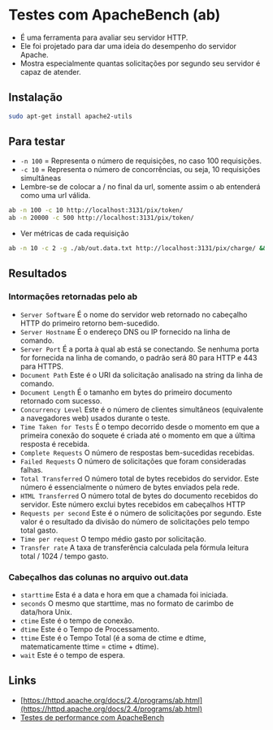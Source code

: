 # Testes com ApacheBench (ab)

- É uma ferramenta para avaliar seu servidor HTTP.
- Ele foi projetado para dar uma ideia do desempenho do servidor Apache. 
- Mostra especialmente quantas solicitações por segundo seu servidor é capaz de atender.

## Instalação
```bash
sudo apt-get install apache2-utils
```

## Para testar
- `-n 100` = Representa o número de requisições, no caso 100 requisições.
- `-c 10` = Representa o número de concorrências, ou seja, 10 requisições simultâneas
- Lembre-se de colocar a / no final da url, somente assim o ab entenderá como uma url válida.
```bash
ab -n 100 -c 10 http://localhost:3131/pix/token/
ab -n 20000 -c 500 http://localhost:3131/pix/token/
```

- Ver métricas de cada requisição
```bash
ab -n 10 -c 2 -g ./ab/out.data.txt http://localhost:3131/pix/charge/ && cat ./ab/out.data.txt
```

## Resultados

### Intormações retornadas pelo ab
- `Server Software`      É o nome do servidor web retornado no cabeçalho HTTP do primeiro retorno bem-sucedido.
- `Server Hostname`      É o endereço DNS ou IP fornecido na linha de comando.
- `Server Port`          É a porta à qual ab está se conectando. Se nenhuma porta for fornecida na linha de comando, o padrão será 80 para HTTP e 443 para HTTPS.
- `Document Path`        Este é o URI da solicitação analisado na string da linha de comando.
- `Document Length`      É o tamanho em bytes do primeiro documento retornado com sucesso.
- `Concurrency Level`    Este é o número de clientes simultâneos (equivalente a navegadores web) usados ​​durante o teste.
- `Time Taken for Tests` É o tempo decorrido desde o momento em que a primeira conexão do soquete é criada até o momento em que a última resposta é recebida.
- `Complete Requests`    O número de respostas bem-sucedidas recebidas.
- `Failed Requests`      O número de solicitações que foram consideradas falhas.
- `Total Transferred`    O número total de bytes recebidos do servidor. Este número é essencialmente o número de bytes enviados pela rede.
- `HTML Transferred`     O número total de bytes do documento recebidos do servidor. Este número exclui bytes recebidos em cabeçalhos HTTP
- `Requests per second`  Este é o número de solicitações por segundo. Este valor é o resultado da divisão do número de solicitações pelo tempo total gasto.
- `Time per request`     O tempo médio gasto por solicitação. 
- `Transfer rate`        A taxa de transferência calculada pela fórmula leitura total / 1024 / tempo gasto.


### Cabeçalhos das colunas no arquivo out.data
- `starttime` Esta é a data e hora em que a chamada foi iniciada.
- `seconds`   O mesmo que starttime, mas no formato de carimbo de data/hora Unix.
- `ctime`     Este é o tempo de conexão.
- `dtime`     Este é o Tempo de Processamento.
- `ttime`     Este é o Tempo Total (é a soma de ctime e dtime, matematicamente ttime = ctime + dtime).
- `wait`      Este é o tempo de espera.


## Links
- [https://httpd.apache.org/docs/2.4/programs/ab.html](https://httpd.apache.org/docs/2.4/programs/ab.html)
- [Testes de performance com ApacheBench](https://medium.com/netcoders/testes-de-performance-com-apachebench-5d948d0443b8)
